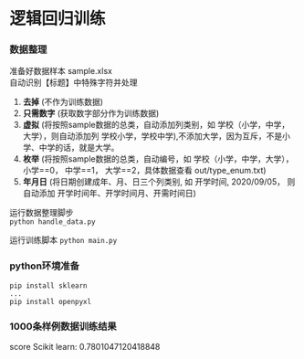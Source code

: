 # 逻辑回归训练

### 数据整理
准备好数据样本 sample.xlsx  
自动识别【标题】中特殊字符并处理  
1. **去掉** (不作为训练数据)
2. **只需数字** (获取数字部分作为训练数据)
3. **虚拟** (将按照sample数据的总类，自动添加列类别，如 学校（小学，中学，大学），则自动添加列 学校小学，学校中学),不添加大学，因为互斥，不是小学、中学的话，就是大学。
4. **枚举** (将按照sample数据的总类，自动编号，如 学校（小学，中学，大学），小学==0， 中学==1， 大学==2，具体数据查看 out/type_enum.txt)
5. **年月日** (将日期创建成年、月、日三个列类别, 如 开学时间, 2020/09/05， 则自动添加 开学时间年、开学时间月、开需时间日)

运行数据整理脚步   
```python handle_data.py```

运行训练脚本
```python main.py```

### python环境准备
```pip install sklearn```  
```...```  
```pip install openpyxl```
   
   
### 1000条样例数据训练结果  
score Scikit learn:  0.7801047120418848
